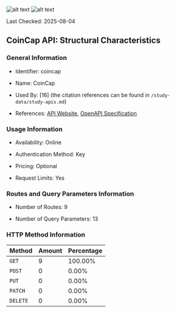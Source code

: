 ![alt text](https://img.shields.io/badge/OpenAPI_Specification-Valid-brightgreen.svg) ![alt text](https://img.shields.io/badge/Server_URL-Missing-orange.svg)

Last Checked: 2025-08-04

## CoinCap API: Structural Characteristics

### General Information

- Identifier: coincap

- Name: CoinCap

- Used By: [16] (the citation references can be found in `/study-data/study-apis.md`)

- References: [API Website](https://pro.coincap.io/api-docs), [OpenAPI Specification](https://rest.coincap.io/api-docs.json)

### Usage Information

- Availability: Online

- Authentication Method: Key

- Pricing: Optional

- Request Limits: Yes

### Routes and Query Parameters Information

- Number of Routes: 9

- Number of Query Parameters: 13

### HTTP Method Information

| Method | Amount | Percentage |
|--------|--------|------------|
| `GET` | 9 | 100.00% |
| `POST` | 0 | 0.00% |
| `PUT` | 0 | 0.00% |
| `PATCH` | 0 | 0.00% |
| `DELETE` | 0 | 0.00% |
